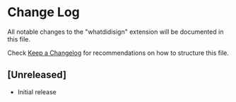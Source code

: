 # Change Log

All notable changes to the "whatdidisign" extension will be documented in this file.

Check [Keep a Changelog](http://keepachangelog.com/) for recommendations on how to structure this file.

## [Unreleased]

- Initial release